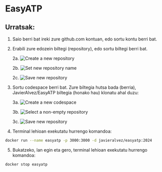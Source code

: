 # EasyATP

## Urratsak:

1. Saio berri bat ireki zure github.com kontuan, edo sortu kontu berri bat. 

2. Erabili zure edozein biltegi (repository), edo sortu biltegi berri bat.

    2a. ![Create a new repository](/assets/images/CreateNewCodespace.png)
    
    2b. ![Set new repository name](/assets/main/images/CreateNewRepositorySetName.png)
    
    2c. ![Save new repository](/assets/images/CreateNewRepositorySaveButton.png)

3. Sortu codespace berri bat. Zure biltegia hutsa bada (berria), JavierAlvez/EasyATP biltegia (honako hau) klonatu ahal duzu:

    3a. ![Create a new codespace](/assets/images/CreateNewCodespace.png)
    
    3b. ![Select a non-empty repository](/assets/images/CreateNewCodespaceSelectRepository.png)
    
    3c. ![Save new repository](/assets/images/CreateNewCodespaceCreateButton.png)

4. Terminal lehioan exekutatu hurrengo komandoa:

```bash
docker run --name easyatp -p 3000:3000 -d javieralvez/easyatp:2024
```

5. Bukatzeko, lan egin eta gero, terminal lehioan exekutatu hurrengo komandoa:

```bash
docker stop easyatp
```

